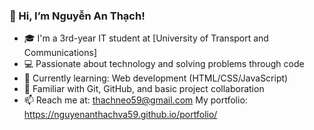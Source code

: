 ### 👋 Hi, I’m Nguyễn An Thạch!
- 🎓 I'm a 3rd-year IT student at [University of Transport and Communications]
- 💻 Passionate about technology and solving problems through code
- 🌱 Currently learning: Web development (HTML/CSS/JavaScript) 
- 🔧 Familiar with Git, GitHub, and basic project collaboration
- 📫 Reach me at: thachneo59@gmail.com
My portfolio: https://nguyenanthachva59.github.io/portfolio/



